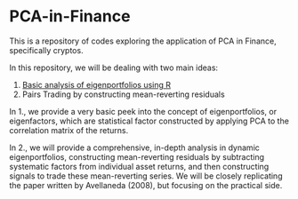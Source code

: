 # PCA-in-Finance
This is a repository of codes exploring the application of PCA in Finance, specifically cryptos.

In this repository, we will be dealing with two main ideas:

1. [Basic analysis of eigenportfolios using R](https://htmlpreview.github.io/?https://github.com/JayQuant/PCA-in-Finance/blob/main/Eigenportfolios_Crypto.html)
2. Pairs Trading by constructing mean-reverting residuals

In 1., we provide a very basic peek into the concept of eigenportfolios, or eigenfactors, which are statistical factor constructed by applying PCA to the correlation matrix of the returns.

In 2., we will provide a comprehensive, in-depth analysis in dynamic eigenportfolios, constructing mean-reverting residuals by subtracting systematic factors from individual asset returns, and then constructing signals to trade these mean-reverting series. We will be closely replicating the paper written by Avellaneda (2008), but focusing on the practical side.

